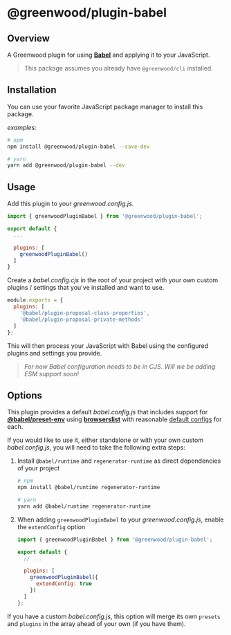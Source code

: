 # @greenwood/plugin-babel

## Overview
A Greenwood plugin for using [**Babel**](https://babeljs.io/) and applying it to your JavaScript.

> This package assumes you already have `@greenwood/cli` installed.

## Installation
You can use your favorite JavaScript package manager to install this package.

_examples:_
```bash
# npm
npm install @greenwood/plugin-babel --save-dev

# yarn
yarn add @greenwood/plugin-babel --dev
```

## Usage
Add this plugin to your _greenwood.config.js_.

```javascript
import { greenwoodPluginBabel } from '@greenwood/plugin-babel';

export default {
  ...

  plugins: [
    greenwoodPluginBabel()
  ]
}
```

Create a _babel.config.cjs_ in the root of your project with your own custom plugins / settings that you've installed and want to use.

```javascript
module.exports = {
  plugins: [
    '@babel/plugin-proposal-class-properties',
    '@babel/plugin-proposal-private-methods'
  ]
};
```

This will then process your JavaScript with Babel using the configured plugins and settings you provide.

> _For now Babel configuration needs to be in CJS.  Will we be adding ESM support soon!_

## Options
This plugin provides a default _babel.config.js_ that includes support for [**@babel/preset-env**](https://babeljs.io/docs/en/babel-preset-env) using [**browserslist**](https://github.com/browserslist/browserslist) with reasonable [default configs](https://github.com/ProjectEvergreen/greenwood/tree/master/packages/plugin-babel/src/) for each.

If you would like to use it, either standalone or with your own custom _babel.config.js_, you will need to take the following extra steps:

1. Install `@babel/runtime` and `regenerator-runtime` as direct dependencies of your project
    ```bash
    # npm
    npm install @babel/runtime regenerator-runtime

    # yarn
    yarn add @babel/runtime regenerator-runtime
    ```
1. When adding `greenwoodPluginBabel` to your _greenwood.config.js_, enable the `extendConfig` option
    ```js
    import { greenwoodPluginBabel } from '@greenwood/plugin-babel';

    export default {
      // ...

      plugins: [
        greenwoodPluginBabel({
          extendConfig: true
        })
      ]
    };
    ```

If you have a custom _babel.config.js_, this option will merge its own `presets` and `plugins` in the array ahead of your own (if you have them).
